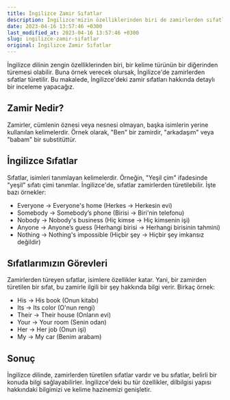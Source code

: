 ```yaml
---
title: İngilizce Zamir Sıfatlar
description: İngilizce'mizin özelliklerinden biri de zamirlerden sıfatlar türetilmesi olabilir. Bu makalede, İngilizce'deki zamir sıfatlar hakkında detaylı bir inceleme yapacağız.
date: 2023-04-16 13:57:46 +0300
last_modified_at: 2023-04-16 13:57:46 +0300
slug: ingilizce-zamir-sifatlar
original: İngilizce Zamir Sıfatlar
---
```

İngilizce dilinin zengin özelliklerinden biri, bir kelime türünün bir diğerinden türemesi olabilir. Buna örnek verecek olursak, İngilizce'de zamirlerden sıfatlar türetilir. Bu makalede, İngilizce'deki zamir sıfatları hakkında detaylı bir inceleme yapacağız.

## Zamir Nedir?

Zamirler, cümlenin öznesi veya nesnesi olmayan, başka isimlerin yerine kullanılan kelimelerdir. Örnek olarak, "Ben" bir zamirdir, "arkadaşım" veya "babam" bir substitüttür.

## İngilizce Sıfatlar

Sıfatlar, isimleri tanımlayan kelimelerdir. Örneğin, "Yeşil çim" ifadesinde "yeşil" sıfatı çimi tanımlar. İngilizce'de, sıfatlar zamirlerden türetilebilir. İşte bazı örnekler:

- Everyone -> Everyone's home (Herkes -> Herkesin evi)
- Somebody -> Somebody’s phone (Birisi -> Biri'nin telefonu)
- Nobody -> Nobody's business (Hiç kimse -> Hiç kimsenin işi)
- Anyone -> Anyone’s guess (Herhangi birisi -> Herhangi birisinin tahmini)
- Nothing -> Nothing's impossible (Hiçbir şey -> Hiçbir şey imkansız değildir)

## Sıfatlarımızın Görevleri

Zamirlerden türeyen sıfatlar, isimlere özellikler katar. Yani, bir zamirden türetilen bir sıfat, bu zamirle ilgili bir şey hakkında bilgi verir. Birkaç örnek:

- His -> His book (Onun kitabı)
- Its -> Its color (O'nun rengi)
- Their -> Their house (Onların evi)
- Your -> Your room (Senin odan)
- Her -> Her job (Onun işi)
- My -> My car (Benim arabam)

## Sonuç

İngilizce dilinde, zamirlerden türetilen sıfatlar vardır ve bu sıfatlar, belirli bir konuda bilgi sağlayabilirler. İngilizce'deki bu tür özellikler, dilbilgisi yapısı hakkındaki bilgimizi ve kelime hazinemizi genişletir.
